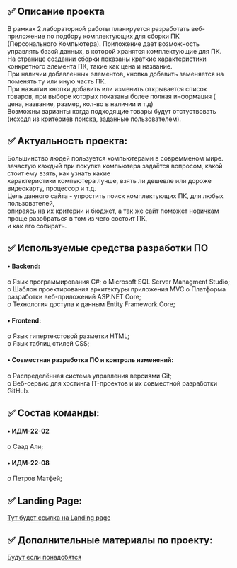 ## ✅ Описание проекта
   В рамках 2 лабораторной работы планируется разработать веб-приложение по подбору комплектующих для сборки ПК (Персонального Компьютера). Приложение дает возможность управлять базой данных, в которой хранятся комплектующие для ПК. На странице создании сборки показаны краткие характеристики конкретного элемента ПК, такие как цена и название.   
   При наличии добавленных элементов, кнопка добавить заменяется на поменять ту или иную часть ПК.   
   При нажатии кнопки добавить или изменить открывается список товаров, при выборе которых показаны более полная информация ( цена, название, размер, кол-во в наличии и т.д)  
   Возможны варианты когда подходящие товары будут отстуствовать (исходя из критериев поиска, заданные пользователем).
 
## ✅ Актуальность проекта:
   Большинство людей пользуется компьютерами в совремменом мире.  
   зачастую каждый при покупке компьютера задаётся вопросом, какой стоит ему взять, как узнать какие   
   характеристики компьютера лучше, взять ли дешевле или дороже видеокарту, процессор и т.д.   
   Цель данного сайта - упростить поиск комплектующих ПК, для любых  пользователей,  
   опираясь на их критерии и бюджет, а так же сайт поможет новичкам проще разобраться в том из чего состоит ПК,  
   и как его собирать.   
## ✅ Используемые средства разработки ПО
#### • Backend:  
   o Язык программирования С#;
   o Microsoft SQL Server Managment Studio;  
   o Шаблон проектирования архитектуры приложения MVC
   o Платформа разработки веб-приложений ASP.NET Core;  
   o Технология доступа к данным Entity Framework Core;  
#### • Frontend:
   o Язык гипертекстовой разметки HTML;  
   o Язык таблиц стилей CSS;  
#### • Совместная разработка ПО и контроль изменений:  
   o Распределённая система управления версиями Git;  
   o Веб-сервис для хостинга IT-проектов и их совместной разработки GitHub.  
## ✅ Состав команды:  
#### • ИДМ-22-02   
   o Саад Али;   
#### • ИДМ-22-08  
   o Петров Матфей;   
## ✅ Landing Page:  
 <a href=https://github.com/S7yka4/IT_Project> Тут будет ссылка на Landing page </a> 
## ✅ Дополнительные материалы по проекту:  
  <a href=https://github.com/S7yka4/IT_Project> Будут если понадобятся
